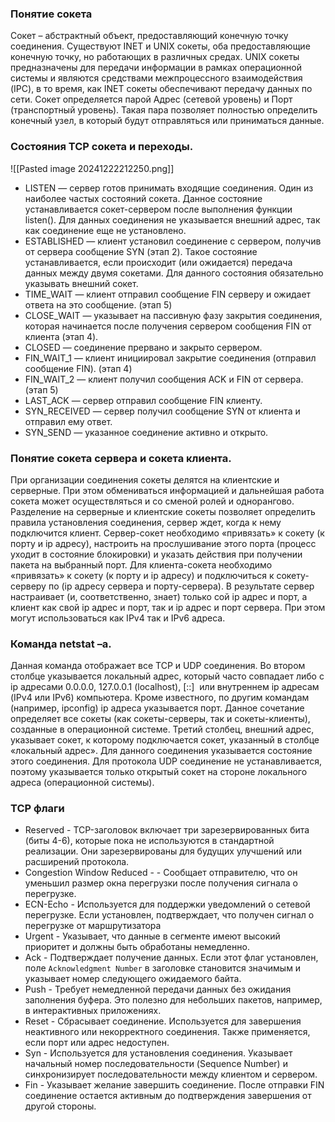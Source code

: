 
### Понятие сокета
Сокет – абстрактный объект, предоставляющий конечную точку соединения. Существуют INET и UNIX сокеты, оба предоставляющие конечную точку, но работающих в различных средах. UNIX сокеты предназначены для передачи информации в рамках операционной системы и являются средствами межпроцессного взаимодействия (IPC), в то время, как INET сокеты обеспечивают передачу данных по сети.
Сокет определяется парой Адрес (сетевой уровень) и Порт (транспортный уровень). Такая пара позволяет полностью определить конечный узел, в который будут отправляться или приниматься данные.


### Состояния TCP сокета и переходы.
![[Pasted image 20241222212250.png]]
- LISTEN — сервер готов принимать входящие соединения. Один из наиболее частых состояний сокета. Данное состояние устанавливается сокет-сервером после выполнения функции listen(). Для данных соединения не указывается внешний адрес, так как соединение еще не установлено.
- ESTABLISHED — клиент установил соединение с сервером, получив от сервера сообщение SYN (этап 2). Такое состояние устанавливается, если происходит (или ожидается) передача данных между двумя сокетами. Для данного состояния обязательно указывать внешний сокет.
- TIME_WAIT — клиент отправил сообщение FIN серверу и ожидает ответа на это сообщение. (этап 5)
- CLOSE_WAIT — указывает на пассивную фазу закрытия соединения, которая начинается после получения сервером сообщения FIN от клиента (этап 4).
- CLOSED — соединение прервано и закрыто сервером.
- FIN_WAIT_1 — клиент инициировал закрытие соединения (отправил сообщение FIN). (этап 4)
- FIN_WAIT_2 — клиент получил сообщения ACK и FIN от сервера. (этап 5)
- LAST_ACK — сервер отправил сообщение FIN клиенту.
- SYN_RECEIVED — сервер получил сообщение SYN от клиента и отправил ему ответ.
- SYN_SEND — указанное соединение активно и открыто.

### Понятие сокета сервера и сокета клиента.
При организации соединения сокеты делятся на клиентские и серверные. При этом обмениваться информацией и дальнейшая работа сокета может осуществляться и со сменой ролей и однорангово. Разделение на серверные и клиентские сокеты позволяет определить правила установления соединения, сервер ждет, когда к нему подключится клиент.
Сервер-сокет необходимо «привязать» к сокету (к порту и ip адресу), настроить на прослушивание этого порта (процесс уходит в состояние блокировки) и указать действия при получении пакета на выбранный порт. Для клиента-сокета необходимо «привязать» к сокету (к порту и ip адресу) и подключиться к сокету-серверу по (ip адресу сервера и порту-сервера). В результате сервер настраивает (и, соответственно, знает) только сой ip адрес и порт, а клиент как свой ip адрес и порт, так и ip адрес и порт сервера. При этом могут использоваться как IPv4 так и IPv6 адреса.

### Команда netstat –a.
Данная команда отображает все TCP и UDP соединения. Во втором столбце указывается локальный адрес, который часто совпадает либо с ip адресами 0.0.0.0, 127.0.0.1 (localhost), [::]  или внутреннем ip адресам (IPv4 или IPv6) компьютера. Кроме известного, по другим командам (например, ipconfig) ip адреса указывается порт. Данное сочетание определяет все сокеты (как сокеты-серверы, так и сокеты-клиенты), созданные в операционной системе. Третий столбец, внешний адрес, указывает сокет, к которому подключается сокет, указанный в столбце «локальный адрес». Для данного соединения указывается состояние этого соединения. Для протокола UDP соединение не устанавливается, поэтому указывается только открытый сокет на стороне локального адреса (операционной системы).

### TCP флаги
- Reserved - TCP-заголовок включает три зарезервированных бита (биты 4-6), которые пока не используются в стандартной реализации. Они зарезервированы для будущих улучшений или расширений протокола.
- Congestion Window Reduced - - Сообщает отправителю, что он уменьшил размер окна перегрузки после получения сигнала о перегрузке.
- ECN-Echo - Используется для поддержки уведомлений о сетевой перегрузке. Если установлен, подтверждает, что получен сигнал о перегрузке от маршрутизатора
- Urgent - Указывает, что данные в сегменте имеют высокий приоритет и должны быть обработаны немедленно.
- Ack - Подтверждает получение данных. Если этот флаг установлен, поле `Acknowledgment Number` в заголовке становится значимым и указывает номер следующего ожидаемого байта.
- Push - Требует немедленной передачи данных без ожидания заполнения буфера. Это полезно для небольших пакетов, например, в интерактивных приложениях.
- Reset - Сбрасывает соединение. Используется для завершения неактивного или некорректного соединения. Также применяется, если порт или адрес недоступен.
- Syn - Используется для установления соединения. Указывает начальный номер последовательности (Sequence Number) и синхронизирует последовательности между клиентом и сервером.
- Fin - Указывает желание завершить соединение. После отправки FIN соединение остается активным до подтверждения завершения от другой стороны.